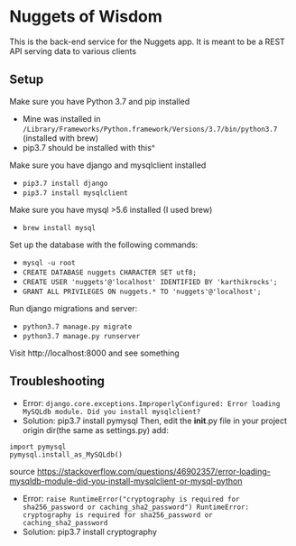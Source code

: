 # Nuggets of Wisdom

This is the back-end service for the Nuggets app. It is meant to be a REST API serving data to various clients

## Setup

Make sure you have Python 3.7 and pip installed
* Mine was installed in `/Library/Frameworks/Python.framework/Versions/3.7/bin/python3.7` (installed with brew)
* pip3.7 should be installed with this^ 

Make sure you have django and mysqlclient installed 
* `pip3.7 install django`
* `pip3.7 install mysqlclient`

Make sure you have mysql >5.6 installed (I used brew)
* `brew install mysql`

Set up the database with the following commands:
* `mysql -u root`
* `CREATE DATABASE nuggets CHARACTER SET utf8;`
* `CREATE USER 'nuggets'@'localhost' IDENTIFIED BY 'karthikrocks';`
* `GRANT ALL PRIVILEGES ON nuggets.* TO 'nuggets'@'localhost';`

Run django migrations and server:
* `python3.7 manage.py migrate`
* `python3.7 manage.py runserver`

Visit http://localhost:8000 and see something

## Troubleshooting
* Error: `django.core.exceptions.ImproperlyConfigured: Error loading MySQLdb module. Did you install mysqlclient?`
* Solution:
pip3.7 install pymysql
Then, edit the __init__.py file in your project origin dir(the same as settings.py)
add:
```
import pymysql
pymysql.install_as_MySQLdb()
```
source https://stackoverflow.com/questions/46902357/error-loading-mysqldb-module-did-you-install-mysqlclient-or-mysql-python

* Error: `raise RuntimeError("cryptography is required for sha256_password or caching_sha2_password")
RuntimeError: cryptography is required for sha256_password or caching_sha2_password`
* Solution: pip3.7 install cryptography
